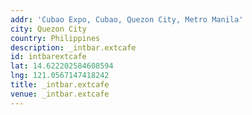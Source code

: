 ```yaml
---
addr: 'Cubao Expo, Cubao, Quezon City, Metro Manila'
city: Quezon City
country: Philippines
description: _intbar.extcafe
id: intbarextcafe
lat: 14.622202584608594
lng: 121.0567147418242
title: _intbar.extcafe
venue: _intbar.extcafe
---
```




